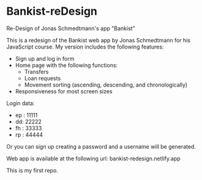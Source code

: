 # Bankist-reDesign
Re-Design of Jonas Schmedtmann's app "Bankist"

This is a redesign of the Bankist web app by Jonas Schmedtmann for his JavaScript course. My version includes the following features:
  - Sign up and log in form
  - Home page with the following functions:
    - Transfers
    - Loan requests
    - Movement sorting (ascending, descending, and chronologically)
  - Responsiveness for most screen sizes

Login data:
- ep : 11111
- dd: 22222
- fh : 33333
- rp : 44444

Or you can sign up creating a password and a username will be generated.

Web app is available at the following url: bankist-redesign.netlify.app

This is my first repo.
